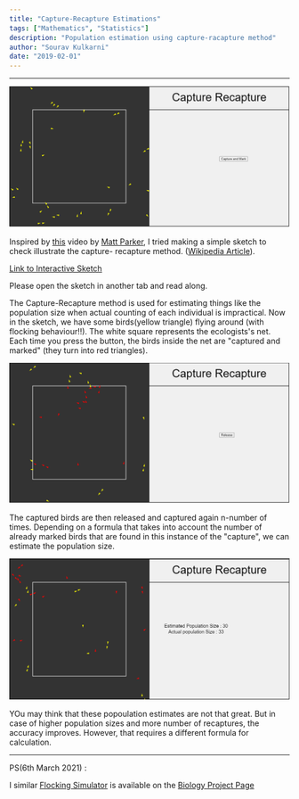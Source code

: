 ```yaml
---
title: "Capture-Recapture Estimations"
tags: ["Mathematics", "Statistics"]
description: "Population estimation using capture-racapture method"
author: "Sourav Kulkarni"
date: "2019-02-01"
---
```


---
![Sketch](./sketch.png)

Inspired by <a href="https://www.youtube.com/watch?v=MTmnVBJ9gCI" target="_blank">this</a> video by <a href="https://www.youtube.com/channel/UCSju5G2aFaWMqn-_0YBtq5A" target="_blank">Matt Parker</a>, I tried making a simple sketch to check illustrate the capture- recapture method. (<a href="https://en.wikipedia.org/wiki/Mark_and_recapture" target="_blank">Wikipedia Article</a>). 

<a href="https://souruly.github.io/P5-Playground/Capture_Recapture/index.html" target="_blank">Link to Interactive Sketch</a>

Please open the sketch in another tab and read along.

The Capture-Recapture method is used for estimating things like the population size when actual counting of each individual is impractical. Now in the sketch, we have some birds(yellow triangle) flying around (with flocking behaviour!!). The white square represents the ecologists's net. Each time you press the button, the birds inside the net are "captured and marked" (they turn into red triangles).

![Captured Birds](./capture.png)

The captured birds are then released and captured again n-number of times. Depending on a formula that takes into account the number of already marked birds that are found in this instance of the "capture", we can estimate the population size.

![Population](./estimate.png)

YOu may think that these popoulation estimates are not that great. But in case of higher population sizes and more number of recaptures, the accuracy improves. However, that requires a different formula for calculation.

---

PS(6th March 2021) : 

I similar <a href="https://souruly.github.io/Bio/Flocking/index.html" target="_blank">Flocking Simulator</a> is available on the <a href="https://souruly.github.io/Bio" target="_blank">Biology Project Page</a>
